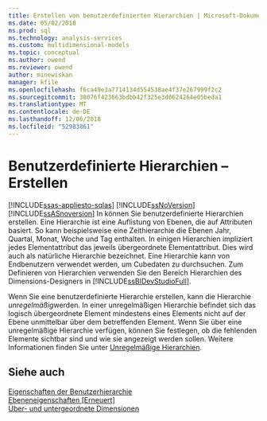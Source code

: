 ```yaml
---
title: Erstellen von benutzerdefinierten Hierarchien | Microsoft-Dokumentation
ms.date: 05/02/2018
ms.prod: sql
ms.technology: analysis-services
ms.custom: multidimensional-models
ms.topic: conceptual
ms.author: owend
ms.reviewer: owend
author: minewiskan
manager: kfile
ms.openlocfilehash: f6ca49e3a7714134d554538ae4f37e267999f2c2
ms.sourcegitcommit: 38076f423663bdbb42f325e3d0624264e05beda1
ms.translationtype: MT
ms.contentlocale: de-DE
ms.lasthandoff: 12/06/2018
ms.locfileid: "52983861"
---
```

# <a name="user-defined-hierarchies---create"></a>Benutzerdefinierte Hierarchien – Erstellen
[!INCLUDE[ssas-appliesto-sqlas](../../includes/ssas-appliesto-sqlas.md)]
  [!INCLUDE[ssNoVersion](../../includes/ssnoversion-md.md)] [!INCLUDE[ssASnoversion](../../includes/ssasnoversion-md.md)] In können Sie benutzerdefinierte Hierarchien erstellen. Eine Hierarchie ist eine Auflistung von Ebenen, die auf Attributen basiert. So kann beispielsweise eine Zeithierarchie die Ebenen Jahr, Quartal, Monat, Woche und Tag enthalten. In einigen Hierarchien impliziert jedes Elementattribut das jeweils übergeordnete Elementattribut. Dies wird auch als natürliche Hierarchie bezeichnet. Eine Hierarchie kann von Endbenutzern verwendet werden, um Cubedaten zu durchsuchen. Zum Definieren von Hierarchien verwenden Sie den Bereich Hierarchien des Dimensions-Designers in [!INCLUDE[ssBIDevStudioFull](../../includes/ssbidevstudiofull-md.md)].  
  
 Wenn Sie eine benutzerdefinierte Hierarchie erstellen, kann die Hierarchie *unregelmäßig*werden. In einer unregelmäßigen Hierarchie befindet sich das logisch übergeordnete Element mindestens eines Elements nicht auf der Ebene unmittelbar über dem betreffenden Element. Wenn Sie über eine unregelmäßige Hierarchie verfügen, können Sie festlegen, ob die fehlenden Elemente sichtbar sind und wie sie angezeigt werden sollen. Weitere Informationen finden Sie unter [Unregelmäßige Hierarchien](../../analysis-services/multidimensional-models/user-defined-hierarchies-ragged-hierarchies.md).  
  
  
## <a name="see-also"></a>Siehe auch  
 [Eigenschaften der Benutzerhierarchie](../../analysis-services/multidimensional-models-olap-logical-dimension-objects/user-hierarchies-properties.md)   
 [Ebeneneigenschaften [Erneuert]](../../analysis-services/multidimensional-models-olap-logical-dimension-objects/user-hierarchies-level-properties.md)   
 [Über- und untergeordnete Dimensionen](../../analysis-services/multidimensional-models/parent-child-dimension.md)  
  
  
